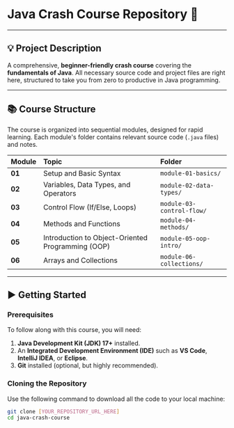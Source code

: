 # Java Crash Course Repository 🚀

---

## 💡 Project Description

A comprehensive, **beginner-friendly crash course** covering the **fundamentals of Java**. All necessary source code and project files are right here, structured to take you from zero to productive in Java programming.

---

## 📚 Course Structure

The course is organized into sequential modules, designed for rapid learning. Each module's folder contains relevant source code (`.java` files) and notes.

| Module | Topic | Folder |
| :--- | :--- | :--- |
| **01** | Setup and Basic Syntax | `module-01-basics/` |
| **02** | Variables, Data Types, and Operators | `module-02-data-types/` |
| **03** | Control Flow (If/Else, Loops) | `module-03-control-flow/` |
| **04** | Methods and Functions | `module-04-methods/` |
| **05** | Introduction to Object-Oriented Programming (OOP) | `module-05-oop-intro/` |
| **06** | Arrays and Collections | `module-06-collections/` |

---

## ▶️ Getting Started

### Prerequisites

To follow along with this course, you will need:

1.  **Java Development Kit (JDK) 17+** installed.
2.  An **Integrated Development Environment (IDE)** such as **VS Code**, **IntelliJ IDEA**, or **Eclipse**.
3.  **Git** installed (optional, but highly recommended).

### Cloning the Repository

Use the following command to download all the code to your local machine:

```bash
git clone [YOUR_REPOSITORY_URL_HERE]
cd java-crash-course
